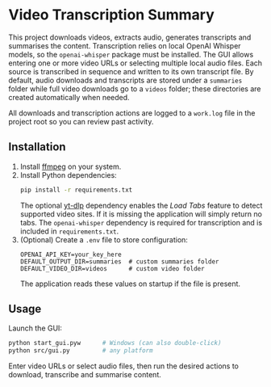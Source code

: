 # Video Transcription Summary

This project downloads videos, extracts audio, generates transcripts and summarises the content. Transcription relies on local OpenAI Whisper models, so the ``openai-whisper`` package must be installed. The GUI allows entering one or more video URLs or selecting multiple local audio files. Each source is transcribed in sequence and written to its own transcript file. By default, audio downloads and transcripts are stored under a `summaries` folder while full video downloads go to a `videos` folder; these directories are created automatically when needed.

All downloads and transcription actions are logged to a `work.log` file in the project root so you can review past activity.

## Installation

1. Install [ffmpeg](https://ffmpeg.org/) on your system.
2. Install Python dependencies:
   ```bash
   pip install -r requirements.txt
   ```
   The optional [yt-dlp](https://github.com/yt-dlp/yt-dlp) dependency enables the
   *Load Tabs* feature to detect supported video sites. If it is missing the
   application will simply return no tabs. The ``openai-whisper`` dependency is
   required for transcription and is included in ``requirements.txt``.
3. (Optional) Create a `.env` file to store configuration:
   ```env
   OPENAI_API_KEY=your_key_here
   DEFAULT_OUTPUT_DIR=summaries  # custom summaries folder
   DEFAULT_VIDEO_DIR=videos      # custom video folder
   ```
   The application reads these values on startup if the file is present.

## Usage

Launch the GUI:

```bash
python start_gui.pyw      # Windows (can also double-click)
python src/gui.py         # any platform
```

Enter video URLs or select audio files, then run the desired actions to download, transcribe and summarise content.
